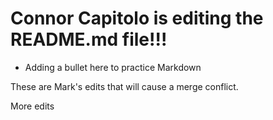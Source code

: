 # Connor Capitolo is editing the README.md file!!!
  * Adding a bullet here to practice Markdown

These are Mark's edits that will cause a merge conflict.

More edits

